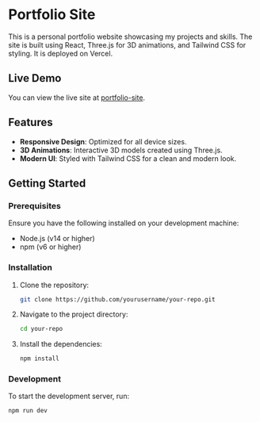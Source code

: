 # Portfolio Site

This is a personal portfolio website showcasing my projects and skills. The site is built using React, Three.js for 3D animations, and Tailwind CSS for styling. It is deployed on Vercel.

## Live Demo

You can view the live site at [portfolio-site](https://portfolio-site-7kukvtrj7-tanus-projects-90fd2059.vercel.app).

## Features

- **Responsive Design**: Optimized for all device sizes.
- **3D Animations**: Interactive 3D models created using Three.js.
- **Modern UI**: Styled with Tailwind CSS for a clean and modern look.

## Getting Started

### Prerequisites

Ensure you have the following installed on your development machine:

- Node.js (v14 or higher)
- npm (v6 or higher)

### Installation

1. Clone the repository:
    ```sh
    git clone https://github.com/yourusername/your-repo.git
    ```

2. Navigate to the project directory:
    ```sh
    cd your-repo
    ```

3. Install the dependencies:
    ```sh
    npm install
    ```

### Development

To start the development server, run:
```sh
npm run dev
